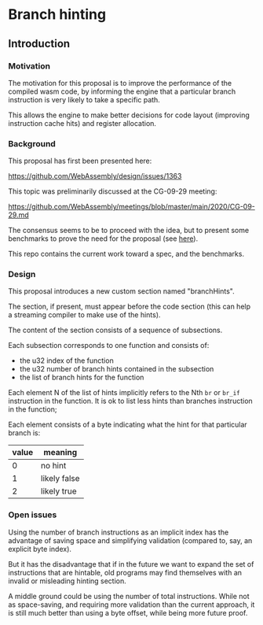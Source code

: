 # Branch hinting

## Introduction

### Motivation

The motivation for this proposal is to improve the performance of the compiled wasm
code, by informing the engine that a particular branch instruction is very likely to take
a specific path.

This allows the engine to make better decisions for code layout (improving instruction cache hits)
and register allocation.


### Background

This proposal has first been presented here:

https://github.com/WebAssembly/design/issues/1363

This topic was preliminarily discussed at the CG-09-29 meeting:

https://github.com/WebAssembly/meetings/blob/master/main/2020/CG-09-29.md

The consensus seems to be to proceed with the idea, but to present some benchmarks
to prove the need for the proposal (see [here](/benchmarks)).

This repo contains the current work toward a spec, and the benchmarks.

### Design

This proposal introduces a new custom section named "branchHints".

The section, if present, must appear before the code section (this can help a
streaming compiler to make use of the hints).

The content of the section consists of a sequence of subsections.

Each subsection corresponds to one function and consists of:

- the u32 index of the function
- the u32 number of branch hints contained in the subsection
- the list of branch hints for the function

Each element N of the list of hints implicitly refers to the Nth `br` or `br_if` 
instruction in the function. It is ok to list less hints than branches instruction
in the function;

Each element consists of a byte indicating what the hint for that particular branch
is:

| value | meaning      |
|-------|--------------|
| 0     | no hint      |
| 1     | likely false |
| 2     | likely true  |


### Open issues

Using the number of branch instructions as an implicit index has the advantage
of saving space and simplifying validation (compared to, say, an explicit byte index).

But it has the disadvantage that if in the future we want to expand the set of instructions
that are hintable, old programs may find themselves with an invalid or misleading
hinting section.

A middle ground could be using the number of total instructions.
While not as space-saving, and requiring more validation than the current approach, it
is still much better than using a byte offset, while being more future proof.
